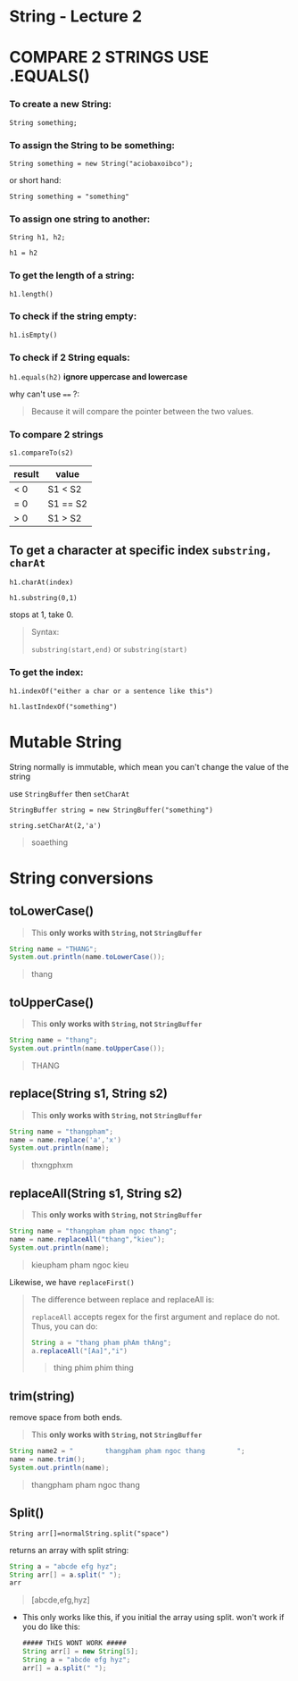 # String - Lecture 2

# COMPARE 2 STRINGS USE .EQUALS()

### To create a new String:

`String something;`

### To assign the String to be something:

`String something = new String("aciobaxoibco");`

or short hand:

`String something = "something"`

### To assign one string to another:

`String h1, h2;`

`h1 = h2`

### To get the length of a string:

`h1.length()`

### To check if the string empty:

`h1.isEmpty()`

### To check if 2 String equals:

`h1.equals(h2)` **ignore uppercase and lowercase**

why can't use `==` ?:

> Because it will compare the pointer between the two values.

### To compare 2 strings

`s1.compareTo(s2)`

| result | value    |
| ------ | -------- |
| < 0    | S1 < S2  |
| = 0    | S1 == S2 |
| > 0    | S1 > S2  |



## To get a character at specific index `substring, charAt`

`h1.charAt(index)`

`h1.substring(0,1)` 

stops at 1, take 0.

> Syntax:
>
> `substring(start,end)` or `substring(start)`

### To get the index:

`h1.indexOf("either a char or a sentence like this")`

`h1.lastIndexOf("something")`

# Mutable String

String normally is immutable, which mean you can't change the value of the string



use `StringBuffer` then `setCharAt`

`StringBuffer string = new StringBuffer("something")`

`string.setCharAt(2,'a')`

> soaething

# String conversions

## toLowerCase()

> This **only works with `String`, not `StringBuffer`**

```java
String name = "THANG";
System.out.println(name.toLowerCase());
```
> thang
> 

## toUpperCase()


> This **only works with `String`, not `StringBuffer`**

```java
String name = "thang";
System.out.println(name.toUpperCase());
```
> THANG


## replace(String s1, String s2)

> This **only works with `String`, not `StringBuffer`**

```java
String name = "thangpham";
name = name.replace('a','x')
System.out.println(name);
```
> thxngphxm



## replaceAll(String s1, String s2)

> This **only works with `String`, not `StringBuffer`**

```java
String name = "thangpham pham ngoc thang";
name = name.replaceAll("thang","kieu");
System.out.println(name);
```
> kieupham pham ngoc kieu

Likewise, we have `replaceFirst()`



> The difference between  replace and replaceAll is:
>
> `replaceAll` accepts regex for the first argument and replace do not. Thus, you can do:
>
> ```java
> String a = "thang pham phAm thAng";
> a.replaceAll("[Aa]","i")
> ```
>
> > thing phim phim thing

## trim(string)

remove space from both ends.

> This **only works with `String`, not `StringBuffer`**

```java
String name2 = "        thangpham pham ngoc thang        ";
name = name.trim();
System.out.println(name);
```
> thangpham pham ngoc thang



## Split()

`String arr[]=normalString.split("space")`

returns an array with split string:

```java
String a = "abcde efg hyz";
String arr[] = a.split(" ");
arr
```

> [abcde,efg,hyz]



* This only works like this, if you initial the array using split. won't work if you do like this:

  ```java
  ##### THIS WONT WORK #####
  String arr[] = new String[5];
  String a = "abcde efg hyz";
  arr[] = a.split(" ");
  ```
